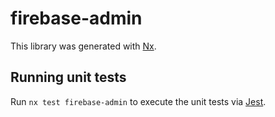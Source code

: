 # firebase-admin

This library was generated with [Nx](https://nx.dev).





## Running unit tests

Run `nx test firebase-admin` to execute the unit tests via [Jest](https://jestjs.io).


